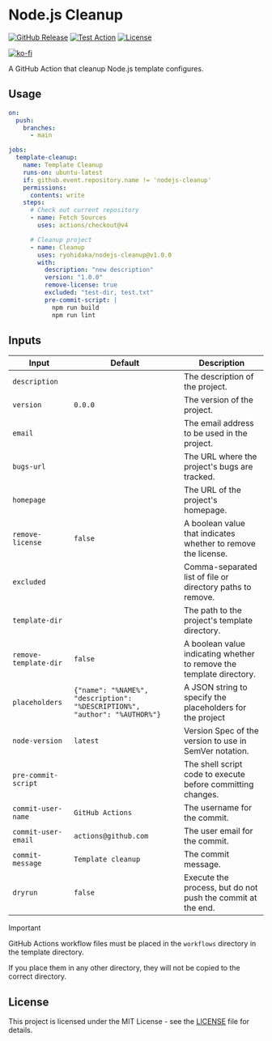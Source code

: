 # Node.js Cleanup

[![GitHub Release](https://img.shields.io/github/v/release/ryohidaka/nodejs-cleanup)](https://github.com/ryohidaka/nodejs-cleanup/releases/)
[![Test Action](https://github.com/ryohidaka/nodejs-cleanup/actions/workflows/main.yml/badge.svg)](https://github.com/ryohidaka/nodejs-cleanup/actions/workflows/main.yml)
[![License](https://img.shields.io/badge/license-MIT-blue.svg)](https://opensource.org/licenses/MIT)

[![ko-fi](https://ko-fi.com/img/githubbutton_sm.svg)](https://ko-fi.com/B0B6TVH92)

A GitHub Action that cleanup Node.js template configures.

## Usage

```yml
on:
  push:
    branches:
      - main

jobs:
  template-cleanup:
    name: Template Cleanup
    runs-on: ubuntu-latest
    if: github.event.repository.name != 'nodejs-cleanup'
    permissions:
      contents: write
    steps:
      # Check out current repository
      - name: Fetch Sources
        uses: actions/checkout@v4

      # Cleanup project
      - name: Cleanup
        uses: ryohidaka/nodejs-cleanup@v1.0.0
        with:
          description: "new description"
          version: "1.0.0"
          remove-license: true
          excluded: "test-dir, test.txt"
          pre-commit-script: |
            npm run build
            npm run lint
```

## Inputs

| Input                 | Default                                                                    | Description                                                          |
| --------------------- | -------------------------------------------------------------------------- | -------------------------------------------------------------------- |
| `description`         |                                                                            | The description of the project.                                      |
| `version`             | `0.0.0`                                                                    | The version of the project.                                          |
| `email`               |                                                                            | The email address to be used in the project.                         |
| `bugs-url`            |                                                                            | The URL where the project's bugs are tracked.                        |
| `homepage`            |                                                                            | The URL of the project's homepage.                                   |
| `remove-license`      | `false`                                                                    | A boolean value that indicates whether to remove the license.        |
| `excluded`            |                                                                            | Comma-separated list of file or directory paths to remove.           |
| `template-dir`        |                                                                            | The path to the project's template directory.                        |
| `remove-template-dir` | `false`                                                                    | A boolean value indicating whether to remove the template directory. |
| `placeholders`        | `{"name": "%NAME%", "description": "%DESCRIPTION%", "author": "%AUTHOR%"}` | A JSON string to specify the placeholders for the project            |
| `node-version`        | `latest`                                                                   | Version Spec of the version to use in SemVer notation.               |
| `pre-commit-script`   |                                                                            | The shell script code to execute before committing changes.          |
| `commit-user-name`    | `GitHub Actions`                                                           | The username for the commit.                                         |
| `commit-user-email`   | `actions@github.com`                                                       | The user email for the commit.                                       |
| `commit-message`      | `Template cleanup`                                                         | The commit message.                                                  |
| `dryrun`              | `false`                                                                    | Execute the process, but do not push the commit at the end.          |

> [!IMPORTANT]
> GitHub Actions workflow files must be placed in the `workflows` directory in the template directory.
>
> If you place them in any other directory, they will not be copied to the correct directory.

## License

This project is licensed under the MIT License - see the [LICENSE](LICENSE) file for details.
